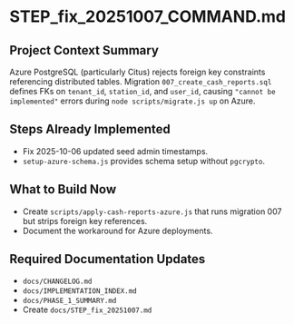 # STEP_fix_20251007_COMMAND.md

## Project Context Summary
Azure PostgreSQL (particularly Citus) rejects foreign key constraints referencing distributed tables. Migration `007_create_cash_reports.sql` defines FKs on `tenant_id`, `station_id`, and `user_id`, causing `"cannot be implemented"` errors during `node scripts/migrate.js up` on Azure.

## Steps Already Implemented
- Fix 2025-10-06 updated seed admin timestamps.
- `setup-azure-schema.js` provides schema setup without `pgcrypto`.

## What to Build Now
- Create `scripts/apply-cash-reports-azure.js` that runs migration 007 but strips foreign key references.
- Document the workaround for Azure deployments.

## Required Documentation Updates
- `docs/CHANGELOG.md`
- `docs/IMPLEMENTATION_INDEX.md`
- `docs/PHASE_1_SUMMARY.md`
- Create `docs/STEP_fix_20251007.md`
